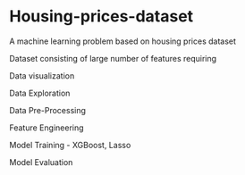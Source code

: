 # Housing-prices-dataset

A machine learning problem based on housing prices dataset 

Dataset consisting of large number of features requiring 

Data visualization 

Data Exploration

Data Pre-Processing

Feature Engineering

Model Training - XGBoost, Lasso

Model Evaluation
